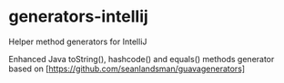 # generators-intellij
Helper method generators for IntelliJ

Enhanced Java toString(), hashcode() and equals() methods generator based on [https://github.com/seanlandsman/guavagenerators]